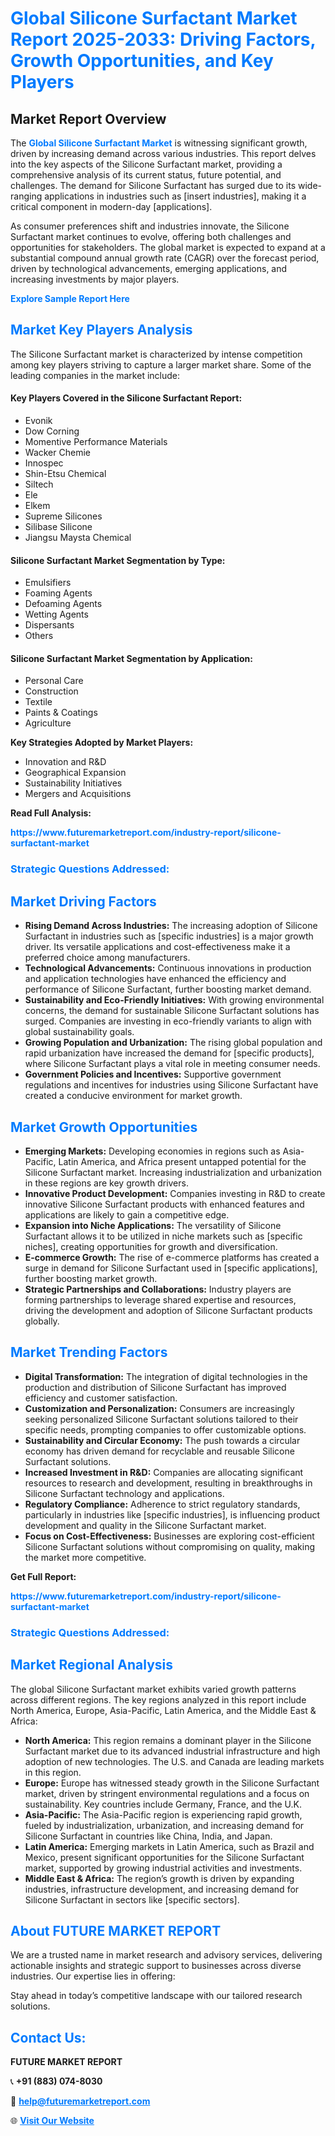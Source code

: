 <h1 style="color: #007BFF;">Global Silicone Surfactant Market Report 2025-2033: Driving Factors, Growth Opportunities, and Key Players</h1>

<section id="overview">
<h2>Market Report Overview</h2>
<p>The <a href="https://www.futuremarketreport.com/industry-report/silicone-surfactant-market" style="color: #007BFF; text-decoration: none;"><strong>Global Silicone Surfactant Market</strong></a> is witnessing significant growth, driven by increasing demand across various industries. This report delves into the key aspects of the Silicone Surfactant market, providing a comprehensive analysis of its current status, future potential, and challenges. The demand for Silicone Surfactant has surged due to its wide-ranging applications in industries such as [insert industries], making it a critical component in modern-day [applications].</p>
<p>As consumer preferences shift and industries innovate, the Silicone Surfactant market continues to evolve, offering both challenges and opportunities for stakeholders. The global market is expected to expand at a substantial compound annual growth rate (CAGR) over the forecast period, driven by technological advancements, emerging applications, and increasing investments by major players.</p>
</section>

<section id="overview">
<p><a href="https://www.futuremarketreport.com/request-sample/reportId=31680" style="color: #007BFF; text-decoration: none;"><strong>Explore Sample Report Here</strong></a></p>
</section>

<section id="key-players">
<h2 style="color: #007BFF;">Market Key Players Analysis</h2>
<p>The Silicone Surfactant market is characterized by intense competition among key players striving to capture a larger market share. Some of the leading companies in the market include:</p>
<h4>Key Players Covered in the Silicone Surfactant Report:</h4>
<ul><li>Evonik</li><li>Dow Corning</li><li>Momentive Performance Materials</li><li>Wacker Chemie</li><li>Innospec</li><li>Shin-Etsu Chemical</li><li>Siltech</li><li>Ele</li><li>Elkem</li><li>Supreme Silicones</li><li>Silibase Silicone</li><li>Jiangsu Maysta Chemical</li></ul>
<h4>Silicone Surfactant Market Segmentation by Type:</h4>
<ul><li>Emulsifiers</li><li>Foaming Agents</li><li>Defoaming Agents</li><li>Wetting Agents</li><li>Dispersants</li><li>Others</li></ul>

<h4>Silicone Surfactant Market Segmentation by Application:</h4>
<ul><li>Personal Care</li><li>Construction</li><li>Textile</li><li>Paints &amp; Coatings</li><li>Agriculture</li></ul>
<p><strong>Key Strategies Adopted by Market Players:</strong></p>
<ul>
<li>Innovation and R&D</li>
<li>Geographical Expansion</li>
<li>Sustainability Initiatives</li>
<li>Mergers and Acquisitions</li>
</ul>
</section>

<section>
<p><strong>Read Full Analysis: </strong></p><a href="https://www.futuremarketreport.com/industry-report/silicone-surfactant-market" style="color: #007BFF; text-decoration: none;"><strong>https://www.futuremarketreport.com/industry-report/silicone-surfactant-market</strong></a>
<h3 style="color: #007BFF;">Strategic Questions Addressed:</h3>
</section>

<section id="driving-factors">
<h2 style="color: #007BFF;">Market Driving Factors</h2>
<ul>
<li><strong>Rising Demand Across Industries:</strong> The increasing adoption of Silicone Surfactant in industries such as [specific industries] is a major growth driver. Its versatile applications and cost-effectiveness make it a preferred choice among manufacturers.</li>
<li><strong>Technological Advancements:</strong> Continuous innovations in production and application technologies have enhanced the efficiency and performance of Silicone Surfactant, further boosting market demand.</li>
<li><strong>Sustainability and Eco-Friendly Initiatives:</strong> With growing environmental concerns, the demand for sustainable Silicone Surfactant solutions has surged. Companies are investing in eco-friendly variants to align with global sustainability goals.</li>
<li><strong>Growing Population and Urbanization:</strong> The rising global population and rapid urbanization have increased the demand for [specific products], where Silicone Surfactant plays a vital role in meeting consumer needs.</li>
<li><strong>Government Policies and Incentives:</strong> Supportive government regulations and incentives for industries using Silicone Surfactant have created a conducive environment for market growth.</li>
</ul>
</section>

<section id="growth-opportunities">
<h2 style="color: #007BFF;">Market Growth Opportunities</h2>
<ul>
<li><strong>Emerging Markets:</strong> Developing economies in regions such as Asia-Pacific, Latin America, and Africa present untapped potential for the Silicone Surfactant market. Increasing industrialization and urbanization in these regions are key growth drivers.</li>
<li><strong>Innovative Product Development:</strong> Companies investing in R&D to create innovative Silicone Surfactant products with enhanced features and applications are likely to gain a competitive edge.</li>
<li><strong>Expansion into Niche Applications:</strong> The versatility of Silicone Surfactant allows it to be utilized in niche markets such as [specific niches], creating opportunities for growth and diversification.</li>
<li><strong>E-commerce Growth:</strong> The rise of e-commerce platforms has created a surge in demand for Silicone Surfactant used in [specific applications], further boosting market growth.</li>
<li><strong>Strategic Partnerships and Collaborations:</strong> Industry players are forming partnerships to leverage shared expertise and resources, driving the development and adoption of Silicone Surfactant products globally.</li>
</ul>
</section>

<section id="trending-factors">
<h2 style="color: #007BFF;">Market Trending Factors</h2>
<ul>
<li><strong>Digital Transformation:</strong> The integration of digital technologies in the production and distribution of Silicone Surfactant has improved efficiency and customer satisfaction.</li>
<li><strong>Customization and Personalization:</strong> Consumers are increasingly seeking personalized Silicone Surfactant solutions tailored to their specific needs, prompting companies to offer customizable options.</li>
<li><strong>Sustainability and Circular Economy:</strong> The push towards a circular economy has driven demand for recyclable and reusable Silicone Surfactant solutions.</li>
<li><strong>Increased Investment in R&D:</strong> Companies are allocating significant resources to research and development, resulting in breakthroughs in Silicone Surfactant technology and applications.</li>
<li><strong>Regulatory Compliance:</strong> Adherence to strict regulatory standards, particularly in industries like [specific industries], is influencing product development and quality in the Silicone Surfactant market.</li>
<li><strong>Focus on Cost-Effectiveness:</strong> Businesses are exploring cost-efficient Silicone Surfactant solutions without compromising on quality, making the market more competitive.</li>
</ul>
</section>

<section>
<p><strong>Get Full Report: </strong></p><a href="https://www.futuremarketreport.com/industry-report/silicone-surfactant-market" style="color: #007BFF; text-decoration: none;"><strong>https://www.futuremarketreport.com/industry-report/silicone-surfactant-market</strong></a>
<h3 style="color: #007BFF;">Strategic Questions Addressed:</h3>
</section>


<section id="regional-analysis">
<h2 style="color: #007BFF;">Market Regional Analysis</h2>
<p>The global Silicone Surfactant market exhibits varied growth patterns across different regions. The key regions analyzed in this report include North America, Europe, Asia-Pacific, Latin America, and the Middle East & Africa:</p>
<ul>
<li><strong>North America:</strong> This region remains a dominant player in the Silicone Surfactant market due to its advanced industrial infrastructure and high adoption of new technologies. The U.S. and Canada are leading markets in this region.</li>
<li><strong>Europe:</strong> Europe has witnessed steady growth in the Silicone Surfactant market, driven by stringent environmental regulations and a focus on sustainability. Key countries include Germany, France, and the U.K.</li>
<li><strong>Asia-Pacific:</strong> The Asia-Pacific region is experiencing rapid growth, fueled by industrialization, urbanization, and increasing demand for Silicone Surfactant in countries like China, India, and Japan.</li>
<li><strong>Latin America:</strong> Emerging markets in Latin America, such as Brazil and Mexico, present significant opportunities for the Silicone Surfactant market, supported by growing industrial activities and investments.</li>
<li><strong>Middle East & Africa:</strong> The region’s growth is driven by expanding industries, infrastructure development, and increasing demand for Silicone Surfactant in sectors like [specific sectors].</li>
</ul>
</section>

<footer>
<h2 style="color: #007BFF;">About FUTURE MARKET REPORT</h2>
<p>We are a trusted name in market research and advisory services, delivering actionable insights and strategic support to businesses across diverse industries. Our expertise lies in offering:</p>

<p>Stay ahead in today’s competitive landscape with our tailored research solutions.</p>

<h2 style="color: #007BFF;">Contact Us:</h2>
<p><strong>FUTURE MARKET REPORT</strong></p>
<p>📞 <strong>+91 (883) 074-8030</strong></p>
<p>📧 <strong><a href="mailto:help@futuremarketreport.com" style="color: #007BFF;">help@futuremarketreport.com</a></strong></p>
<p>🌐 <strong><a href="https://www.futuremarketreport.com/" style="color: #007BFF;">Visit Our Website</a></strong></p>
</footer>